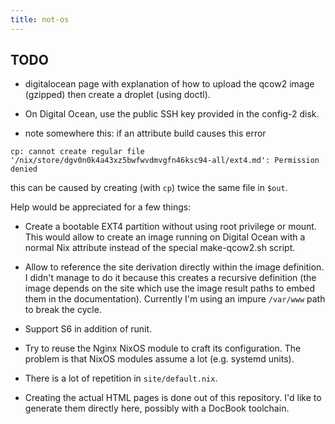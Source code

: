 ```yaml
---
title: not-os
---
```


## TODO

- digitalocean page with explanation of how to upload the qcow2 image (gzipped)
  then create a droplet (using doctl).

- On Digital Ocean, use the public SSH key provided in the config-2 disk.

- note somewhere this: if an attribute build causes this error

```
cp: cannot create regular file '/nix/store/dgv0n0k4a43xz5bwfwvdmvgfn46ksc94-all/ext4.md': Permission denied
```

  this can be caused by creating (with `cp`) twice the same file in `$out`.


Help would be appreciated for a few things:

- Create a bootable EXT4 partition without using root privilege or mount.
  This would allow to create an image running on Digital Ocean with a normal
Nix attribute instead of the special make-qcow2.sh script.

- Allow to reference the site derivation directly within the image definition.
  I didn't manage to do it because this creates a recursive definition (the
image depends on the site which use the image result paths to embed them in the
documentation). Currently I'm using an impure `/var/www` path to break the
cycle.

- Support S6 in addition of runit.

- Try to reuse the Nginx NixOS module to craft its configuration. The problem
  is that NixOS modules assume a lot (e.g. systemd units).

- There is a lot of repetition in `site/default.nix`.

- Creating the actual HTML pages is done out of this repository. I'd like to
  generate them directly here, possibly with a DocBook toolchain.
